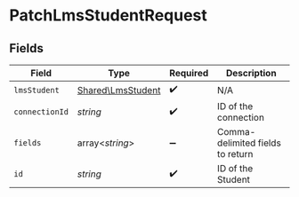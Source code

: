 # PatchLmsStudentRequest


## Fields

| Field                                                  | Type                                                   | Required                                               | Description                                            |
| ------------------------------------------------------ | ------------------------------------------------------ | ------------------------------------------------------ | ------------------------------------------------------ |
| `lmsStudent`                                           | [Shared\LmsStudent](../../Models/Shared/LmsStudent.md) | :heavy_check_mark:                                     | N/A                                                    |
| `connectionId`                                         | *string*                                               | :heavy_check_mark:                                     | ID of the connection                                   |
| `fields`                                               | array<*string*>                                        | :heavy_minus_sign:                                     | Comma-delimited fields to return                       |
| `id`                                                   | *string*                                               | :heavy_check_mark:                                     | ID of the Student                                      |